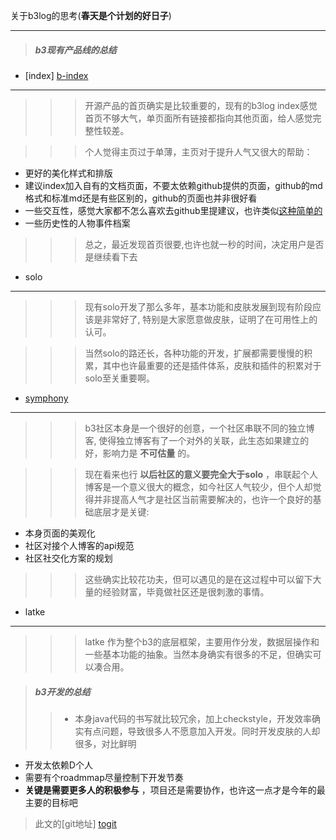 [b-index]: http://b3log.org/  "b3log index"
[bbs jianguoyun]: http://bbs.jianguoyun.com/  "bbs jianguoyun"
[symphony]: http://symphony.b3log.org/  "symphony"
[togit]: https://github.com/b3log/b3log-kb/blob/master/thought/Y-2013.3.24.md  " "

关于b3log的思考(**春天是个计划的好日子**)
- - -
>##### b3现有产品线的总结
>> 
- [index] [b-index]
- - - 
>>>  开源产品的首页确实是比较重要的，现有的b3log index感觉首页不够大气，单页面所有链接都指向其他页面，给人感觉完整性较差。

>>> 个人觉得主页过于单薄，主页对于提升人气又很大的帮助：
>>>> 
+ 更好的美化样式和排版
+ 建议index加入自有的文档页面，不要太依赖github提供的页面，github的md格式和标准md还是有些区别的，github的页面也并非很好看
+ 一些交互性，感觉大家都不怎么喜欢去github里提建议，也许类似[这种简单的][bbs jianguoyun]
+ 一些历史性的人物事件档案

>>> 总之，最近发现首页很要,也许也就一秒的时间，决定用户是否是继续看下去
>>
- solo
- - - 
  >>>  现有solo开发了那么多年，基本功能和皮肤发展到现有阶段应该是非常好了, 特别是大家愿意做皮肤，证明了在可用性上的认可。

 >>> 当然solo的路还长，各种功能的开发，扩展都需要慢慢的积累，其中也许最重要的还是插件体系，皮肤和插件的积累对于solo至关重要啊。
>>  
- [symphony]
- - - 
  >>> b3社区本身是一个很好的创意，一个社区串联不同的独立博客, 使得独立博客有了一个对外的关联，此生态如果建立的好，影响力是 **不可估量** 的。

  >>> 现在看来也行 **以后社区的意义要完全大于solo** ，串联起个人博客是一个意义很大的概念，如今社区人气较少，但个人却觉得并非提高人气才是社区当前需要解决的，也许一个良好的基础底层才是关键:
  >>>> 
  + 本身页面的美观化
  + 社区对接个人博客的api规范
  + 社区社交化方案的规划
  
>>> 这些确实比较花功夫，但可以遇见的是在这过程中可以留下大量的经验财富，毕竟做社区还是很刺激的事情。
>>
- latke
- - - 
>>>latke 作为整个b3的底层框架，主要用作分发，数据层操作和一些基本功能的抽象。当然本身确实有很多的不足，但确实可以凑合用。

>##### b3开发的总结
>>- 本身java代码的书写就比较冗余，加上checkstyle，开发效率确实有点问题，导致很多人不愿意加入开发。同时开发皮肤的人却很多，对比鲜明
- 开发太依赖D个人
- 需要有个roadmmap尽量控制下开发节奏
-  **关键是需要更多人的积极参与** ，项目还是需要协作，也许这一点才是今年的最主要的目标吧


>此文的[git地址] [togit] 






  
   



